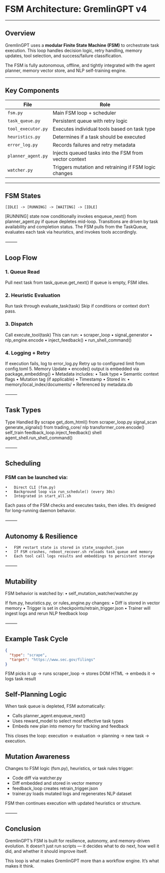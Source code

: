 # FSM Architecture: GremlinGPT v4

---

## Overview

GremlinGPT uses a **modular Finite State Machine (FSM)** to orchestrate task execution. This loop handles decision logic, retry handling, memory updates, tool selection, and success/failure classification.

The FSM is fully autonomous, offline, and tightly integrated with the agent planner, memory vector store, and NLP self-training engine.

---

## Key Components

| File                              | Role |
|-----------------------------------|------|
| `fsm.py`                          | Main FSM loop + scheduler |
| `task_queue.py`                   | Persistent queue with retry logic |
| `tool_executor.py`               | Executes individual tools based on task type |
| `heuristics.py`                   | Determines if a task should be executed |
| `error_log.py`                    | Records failures and retry metadata |
| `planner_agent.py`               | Injects queued tasks into the FSM from vector context |
| `watcher.py`                      | Triggers mutation and retraining if FSM logic changes |

---

## FSM States

```text
[IDLE] -> [RUNNING] -> [WAITING] -> [IDLE]
```
[RUNNING] state now conditionally invokes enqueue_next() from planner_agent.py if queue depletes mid-loop.
Transitions are driven by task availability and completion status. The FSM pulls from the TaskQueue, evaluates each task via heuristics, and invokes tools accordingly.

⸻

## Loop Flow
###	1.	Queue Read
Pull next task from task_queue.get_next()
If queue is empty, FSM idles.
###	2.	Heuristic Evaluation
Run task through evaluate_task(task)
Skip if conditions or context don’t pass.
###	3.	Dispatch
Call execute_tool(task)
This can run:
	•	scraper_loop
	•	signal_generator
	•	nlp_engine.encode
	•	inject_feedback()
	•	run_shell_command()
###	4.	Logging + Retry
If execution fails, log to error_log.py
Retry up to configured limit from config.toml
5. Memory Update
	•	encode() output is embedded via package_embedding()
	•	Metadata includes:
	•	Task type
	•	Semantic context flags
	•	Mutation tag (if applicable)
	•	Timestamp
	•	Stored in:
	•	memory/local_index/documents/
	•	Referenced by metadata.db

⸻

## Task Types

Type
Handled By
scrape
get_dom_html() from scraper_loop.py
signal_scan
generate_signals() from trading_core/
nlp
transformer_core.encode()
self_train
feedback_loop.inject_feedback()
shell
agent_shell.run_shell_command()

⸻

## Scheduling

### FSM can be launched via:
	•	Direct CLI (fsm.py)
	•	Background loop via run_schedule() (every 30s)
	•	Integrated in start_all.sh

Each pass of the FSM checks and executes tasks, then idles. It’s designed for long-running daemon behavior.

⸻

## Autonomy & Resilience

	•	FSM restart state is stored in state_snapshot.json
	•	If FSM crashes, reboot_recover.sh reloads task queue and memory
	•	Each tool call logs results and embeddings to persistent storage

⸻

## Mutability

FSM behavior is watched by:
	•	self_mutation_watcher/watcher.py

If fsm.py, heuristics.py, or rules_engine.py changes:
	•	Diff is stored in vector memory
	•	Trigger is set in checkpoints/retrain_trigger.json
	•	Trainer will ingest logs and rerun NLP feedback loop

⸻

## Example Task Cycle
```json
{
  "type": "scrape",
  "target": "https://www.sec.gov/filings"
}
```
FSM picks it up → runs scraper_loop → stores DOM HTML → embeds it → logs task result

## Self-Planning Logic

When task queue is depleted, FSM automatically:
- Calls planner_agent.enqueue_next()
- Uses reward_model to select most effective task types
- Embeds new plan into memory for tracking and feedback

This closes the loop: execution → evaluation → planning → new task → execution.

## Mutation Awareness

Changes to FSM logic (fsm.py), heuristics, or task rules trigger:
- Code diff via watcher.py
- Diff embedded and stored in vector memory
- feedback_loop creates retrain_trigger.json
- trainer.py loads mutated logs and regenerates NLP dataset

FSM then continues execution with updated heuristics or structure.

⸻

## Conclusion

GremlinGPT’s FSM is built for resilience, autonomy, and memory-driven evolution. It doesn’t just run scripts — it decides what to do next, how well it did, and whether it should improve itself.

This loop is what makes GremlinGPT more than a workflow engine. It’s what makes it think.
